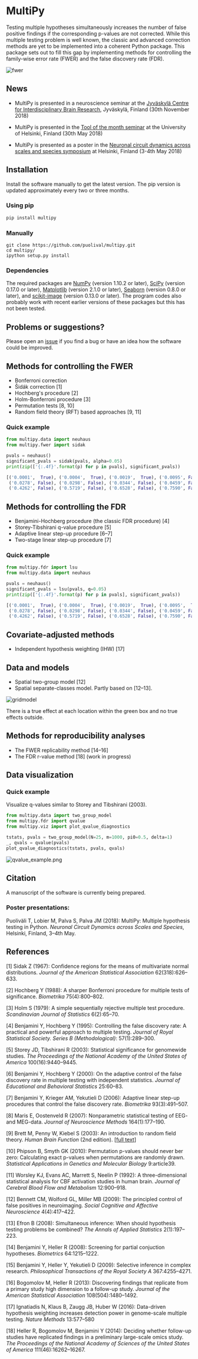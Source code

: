 # MultiPy
Testing multiple hypotheses simultaneously increases the number of false 
positive findings if the corresponding p-values are not corrected. While this 
multiple testing problem is well known, the classic and advanced correction 
methods are yet to be implemented into a coherent Python package. This package 
sets out to fill this gap by implementing methods for controlling the 
family-wise error rate (FWER) and the false discovery rate (FDR).

<img src="./multipy/scripts/fig1.png" alt="fwer" style="display: block; margin-left: auto; margin-right: auto;" />

## News

* MultiPy is presented in a neuroscience seminar at the <a href="https://cibr.jyu.fi/en">Jyväskylä Centre for Interdisciplinary Brain Research</a>, Jyväskylä, Finland (30th November 2018)

* MultiPy is presented in the <a href="https://blogs.helsinki.fi/ils-blogs/2018/05/24/tom-30-05/">Tool of the month seminar</a> at the University of Helsinki, Finland (30th May 2018)

* MultiPy is presented as a poster in the <a href="https://www.helsinki.fi/en/conferences/neuronal-circuit-dynamics-across-scales-and-species">Neuronal circuit dynamics across scales and species symposium</a> at Helsinki, Finland (3-4th May 2018)

## Installation

Install the software manually to get the latest version. The pip version is 
updated approximately every two or three months.

### Using pip

```bash
pip install multipy
```

### Manually

```
git clone https://github.com/puolival/multipy.git
cd multipy/
ipython setup.py install
```

### Dependencies

The required packages are 
<a href="http://www.numpy.org/">NumPy</a> (version 1.10.2 or later),
<a href="https://www.scipy.org/">SciPy</a> (version 0.17.0 or later),
<a href="https://matplotlib.org/">Matplotlib</a> (version 2.1.0 or later),
<a href="https://seaborn.pydata.org">Seaborn</a> (version 0.8.0 or later), and
<a href="http://scikit-image.org/">scikit-image</a> (version 0.13.0 or later). 
The program codes also probably work with recent earlier versions of these 
packages but this has not been tested.

## Problems or suggestions?

Please open an <a href="https://github.com/puolival/multipy/issues/new">issue</a>
if you find a bug or have an idea how the software could be improved.

## Methods for controlling the FWER

- Bonferroni correction
- Šidák correction [1]
- Hochberg's procedure [2]
- Holm-Bonferroni procedure [3]
- Permutation tests [8, 10]
- Random field theory (RFT) based approaches [9, 11]

### Quick example
```python
from multipy.data import neuhaus
from multipy.fwer import sidak

pvals = neuhaus()
significant_pvals = sidak(pvals, alpha=0.05)
print(zip(['{:.4f}'.format(p) for p in pvals], significant_pvals))
```
```python
[('0.0001',  True), ('0.0004',  True), ('0.0019',  True), ('0.0095', False), ('0.0201', False), 
 ('0.0278', False), ('0.0298', False), ('0.0344', False), ('0.0459', False), ('0.3240', False), 
 ('0.4262', False), ('0.5719', False), ('0.6528', False), ('0.7590', False), ('1.0000', False)]
```

## Methods for controlling the FDR

- Benjamini-Hochberg procedure (the classic FDR procedure) [4]
- Storey-Tibshirani q-value procedure [5]
- Adaptive linear step-up procedure [6–7]
- Two-stage linear step-up procedure [7]

### Quick example
```python
from multipy.fdr import lsu
from multipy.data import neuhaus

pvals = neuhaus()
significant_pvals = lsu(pvals, q=0.05)
print(zip(['{:.4f}'.format(p) for p in pvals], significant_pvals))
```
```python
[('0.0001',  True), ('0.0004',  True), ('0.0019',  True), ('0.0095',  True), ('0.0201', False), 
 ('0.0278', False), ('0.0298', False), ('0.0344', False), ('0.0459', False), ('0.3240', False), 
 ('0.4262', False), ('0.5719', False), ('0.6528', False), ('0.7590', False), ('1.0000', False)]
```

## Covariate-adjusted methods

- Independent hypothesis weighting (IHW) [17]

## Data and models

- Spatial two-group model [12]
- Spatial separate-classes model. Partly based on [12–13].

<img src="./multipy/figs/gridmodel.png" alt="gridmodel" style="display: block; margin-left: auto; margin-right: auto;" />

There is a true effect at each location within the green box and no true effects outside.

## Methods for reproducibility analyses

- The FWER replicability method [14–16]
- The FDR r-value method [18] (work in progress)

## Data visualization

### Quick example

Visualize q-values similar to Storey and Tibshirani (2003).

```python
from multipy.data import two_group_model
from multipy.fdr import qvalue
from multipy.viz import plot_qvalue_diagnostics

tstats, pvals = two_group_model(N=25, m=1000, pi0=0.5, delta=1)
_, qvals = qvalue(pvals)
plot_qvalue_diagnostics(tstats, pvals, qvals)
```
<img src="./multipy/figs/qvalue_example.png" alt="qvalue_example.png" style="display: block; margin-left: auto; margin-right: auto;" />

## Citation

A manuscript of the software is currently being prepared.

### Poster presentations:

Puoliväli T, Lobier M, Palva S, Palva JM (2018): MultiPy: Multiple hypothesis 
testing in Python. *Neuronal Circuit Dynamics across Scales and Species*, 
Helsinki, Finland, 3–4th May.

## References

[1] Sidak Z (1967): Confidence regions for the means of multivariate normal 
distributions. *Journal of the American Statistical Association* 
62(318):626–633.

[2] Hochberg Y (1988): A sharper Bonferroni procedure for multiple tests of 
significance. *Biometrika* 75(4):800–802.

[3] Holm S (1979): A simple sequentially rejective multiple test procedure. 
*Scandinavian Journal of Statistics* 6(2):65–70.

[4] Benjamini Y, Hochberg Y (1995): Controlling the false discovery rate: 
A practical and powerful approach to multiple testing. *Journal of Royal 
Statistical Society. Series B (Methodological)*: 57(1):289–300.

[5] Storey JD, Tibshirani R (2003): Statistical significance for genomewide
studies. *The Proceedings of the National Academy of the United States of 
America* 100(16):9440–9445.

[6] Benjamini Y, Hochberg Y (2000): On the adaptive control of the false 
discovery rate in multiple testing with independent statistics. *Journal of 
Educational and Behavioral Statistics* 25:60–83.

[7] Benjamini Y, Krieger AM, Yekutieli D (2006): Adaptive linear step-up 
procedures that control the false discovery rate. *Biometrika* 93(3):491–507.

[8] Maris E, Oostenveld R (2007): Nonparametric statistical testing of EEG-
and MEG-data. *Journal of Neuroscience Methods* 164(1):177–190.

[9] Brett M, Penny W, Kiebel S (2003): An introduction to random field 
theory. *Human Brain Function* (2nd edition). 
[<a href="https://www.fil.ion.ucl.ac.uk/spm/doc/books/hbf2/">full text</a>]

[10] Phipson B, Smyth GK (2010): Permutation p-values should never ber zero:
Calculating exact p-values when permutations are randomly drawn. *Statistical
Applications in Genetics and Molecular Biology* 9:article39.

[11] Worsley KJ, Evans AC, Marrett S, Neelin P (1992): A three-dimensional
statistical analysis for CBF activation studies in human brain. *Journal of
Cerebral Blood Flow and Metabolism* 12:900–918.

[12] Bennett CM, Wolford GL, Miller MB (2009): The principled control of
false positives in neuroimaging. *Social Cognitive and Affective
Neuroscience* 4(4):417–422.

[13] Efron B (2008): Simultaneous inference: When should hypothesis testing
problems be combined? *The Annals of Applied Statistics* 2(1):197–223.

[14] Benjamini Y, Heller R (2008): Screening for partial conjuction hypotheses.
*Biometrics* 64:1215–1222.

[15] Benjamini Y, Heller Y, Yekutieli D (2009): Selective inference in 
complex research. *Philosophical Transactions of the Royal Society A* 
367:4255–4271.

[16] Bogomolov M, Heller R (2013): Discovering findings that replicate from a
primary study high dimension to a follow-up study. *Journal of the American 
Statistical Association* 108(504):1480–1492.

[17] Ignatiadis N, Klaus B, Zaugg JB, Huber W (2016): Data-driven hypothesis
weighting increases detection power in genome-scale multiple testing. *Nature
Methods* 13:577–580

[18] Heller R, Bogomolov M, Benjamini Y (2014): Deciding whether follow-up
studies have replicated findings in a preliminary large-scale omics study.
*The Proceedings of the National Academy of Sciences of the United States
of America* 111(46):16262–16267.
